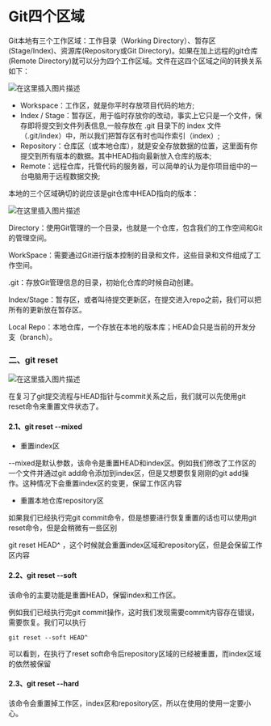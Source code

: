 # Git四个区域

Git本地有三个工作区域：工作目录（Working Directory）、暂存区(Stage/Index)、资源库(Repository或Git Directory)。如果在加上远程的git仓库(Remote Directory)就可以分为四个工作区域。文件在这四个区域之间的转换关系如下：

![在这里插入图片描述](https://picture-1258612855.cos.ap-shanghai.myqcloud.com/20220816120626.png)

- Workspace：工作区，就是你平时存放项目代码的地方;
- Index / Stage：暂存区，用于临时存放你的改动，事实上它只是一个文件，保存即将提交到文件列表信息,一般存放在 .git 目录下的 index 文件（.git/index）中，所以我们把暂存区有时也叫作索引（index）;
- Repository：仓库区（或本地仓库），就是安全存放数据的位置，这里面有你提交到所有版本的数据。其中HEAD指向最新放入仓库的版本;
- Remote：远程仓库，托管代码的服务器，可以简单的认为是你项目组中的一台电脑用于远程数据交换;



本地的三个区域确切的说应该是git仓库中HEAD指向的版本：

![在这里插入图片描述](https://picture-1258612855.cos.ap-shanghai.myqcloud.com/20220816121515.png)

Directory：使用Git管理的一个目录，也就是一个仓库，包含我们的工作空间和Git的管理空间。

WorkSpace：需要通过Git进行版本控制的目录和文件，这些目录和文件组成了工作空间。

.git：存放Git管理信息的目录，初始化仓库的时候自动创建。

Index/Stage：暂存区，或者叫待提交更新区，在提交进入repo之前，我们可以把所有的更新放在暂存区。

Local Repo：本地仓库，一个存放在本地的版本库；HEAD会只是当前的开发分支（branch）。







### 二、git reset

![在这里插入图片描述](https://picture-1258612855.cos.ap-shanghai.myqcloud.com/20220831161924.png)

在复习了git提交流程与HEAD指针与commit关系之后，我们就可以先使用git reset命令来重置文件状态了。



#### 2.1、git reset --mixed

- 重置index区

--mixed是默认参数，该命令是重置HEAD和index区。例如我们修改了工作区的一个文件并通过git add命令添加到index区，但是又想要恢复刚刚的git add操作。这种情况下会重置index区的变更，保留工作区内容



- 重置本地仓库repository区

如果我们已经执行完git commit命令，但是想要进行恢复重置的话也可以使用git reset命令，但是会稍微有一些区别

git reset HEAD^ ，这个时候就会重置index区域和repository区，但是会保留工作区内容



#### 2.2、git reset --soft

该命令的主要功能是重置HEAD，保留index和工作区。

例如我们已经执行完git commit操作，这时我们发现需要commit内容存在错误，需要恢复。我们可以执行

```
git reset --soft HEAD^
```

可以看到，在执行了reset soft命令后repository区域的已经被重置，而index区域的依然被保留



#### 2.3、git reset --hard

该命令会重置掉工作区，index区和repository区，所以在使用的使用一定要小心。
